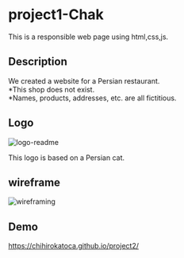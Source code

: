# project1-Chak
This is a responsible web page using html,css,js.

## Description

We created a website for a Persian restaurant. </br>
*This shop does not exist.</br>
*Names, products, addresses, etc. are all fictitious.

## Logo
![logo-readme](https://user-images.githubusercontent.com/64046048/93527599-f46dde00-f8ed-11ea-8d05-f8419a9daf35.jpg)

This logo is based on a Persian cat.

## wireframe
![wireframing](https://user-images.githubusercontent.com/64046048/93527343-92ad7400-f8ed-11ea-8a0f-e3b89b6b60f8.png)

## Demo
https://chihirokatoca.github.io/project2/






